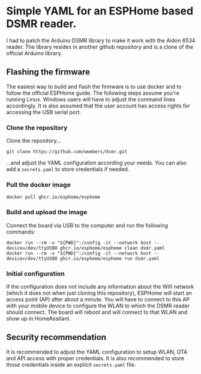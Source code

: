 # Simple YAML for an ESPHome based DSMR reader.

I had to patch the Arduino DSMR library to make it work with the Aidon 6534 reader. 
The library resides in another github repository and is a clone of the official Arduino library.

## Flashing the firmware

The easiest way to build and flash the firmware is to use docker and to follow the official ESPHome guide. The following steps
assume you're running Linux. Windows users will have to adjust the command lines accordingly. It is also assumed that the user
account has access rights for accessing the USB serial port.

### Clone the repository

Clone the repository...

    git clone https://github.com/wwebers/dsmr.git


...and adjust the YAML configuration according your needs. You can also add a `secrets.yaml` to store credentials if needed.

### Pull the docker image 

    docker pull ghcr.io/esphome/esphome

### Build and upload the image

Connect the board via USB to the computer and run the following commands:


    docker run --rm -v "${PWD}":/config -it --network host --device=/dev/ttyUSB0 ghcr.io/esphome/esphome clean dsmr.yaml
    docker run --rm -v "${PWD}":/config -it --network host --device=/dev/ttyUSB0 ghcr.io/esphome/esphome run dsmr.yaml

### Initial configuration

If the configuration does not include any information about the Wifi network (which it does not when just cloning this
 repository), ESPHome will start an access point (AP) after about a minute. You will have to connect to this AP with your 
 mobile device to configure the WLAN to which the DSMR reader should connect. The board will reboot and will connect to that WLAN
 and show up in HomeAssitant.

 ## Security recommendation

 It is recommended to adjust the YAML configuration to setup WLAN, OTA and API access with proper credentials. It is also 
 recommended to store those credentials inside an explicit `secrets.yaml` file.